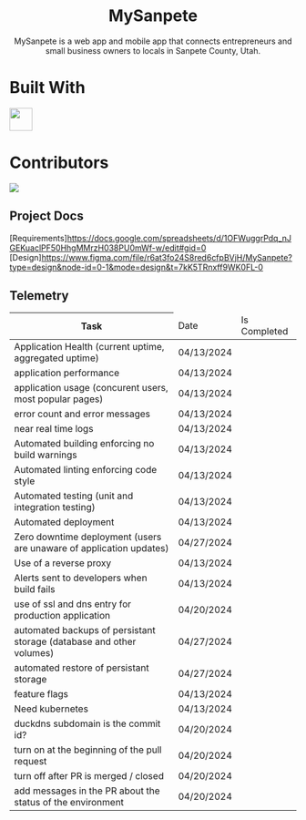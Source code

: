 <h1 align="center">MySanpete</h1>
<p align="center">MySanpete is a web app and mobile app that connects entrepreneurs and small business owners to locals in Sanpete County, Utah.</p>

# Built With
<img src="https://upload.wikimedia.org/wikipedia/commons/d/d0/Blazor.png" width="40"/>

# Contributors

<a href="https://github.com/enochwhitaker3/MySanpete/graphs/contributors">
  <img src="https://contrib.rocks/image?repo=enochwhitaker3/MySanpete" />
</a>

## Project Docs
[Requirements]<https://docs.google.com/spreadsheets/d/1OFWuggrPdq_nJGEKuaclPF50HhgMMrzH038PU0mWf-w/edit#gid=0>
[Design]<https://www.figma.com/file/r6at3fo24S8red6cfpBVjH/MySanpete?type=design&node-id=0-1&mode=design&t=7kK5TRnxff9WK0FL-0>

## Telemetry
<table>
  <thead>
    <tr>
      <th> Task </th>
      <td> Date </td>
      <td> Is Completed</td>
    </tr>
  </thead>
  <tbody>
    <tr>
      <td>Application Health (current uptime, aggregated uptime)</td>
      <td>04/13/2024</td>
      <td></td>
    </tr>
    <tr>
      <td>application performance</td>
      <td>04/13/2024</td>
      <td></td>
    </tr>
    <tr>
      <td>application usage (concurent users, most popular pages)</td>
      <td>04/13/2024</td>
      <td></td>
    </tr>
    <tr>
      <td>error count and error messages</td>
      <td>04/13/2024</td>
      <td></td>
    </tr>
    <tr>
      <td>near real time logs</td>
      <td>04/13/2024</td>
      <td></td>
    </tr>
    <tr>
      <td>Automated building enforcing no build warnings</td>
      <td>04/13/2024</td>
      <td></td>
    </tr>
    <tr>
      <td>Automated linting enforcing code style</td>
      <td>04/13/2024</td>
      <td></td>
    </tr>
     <tr>
      <td>Automated testing (unit and integration testing)</td>
      <td>04/13/2024</td>
      <td></td>
    </tr>
     <tr>
      <td>Automated deployment</td>
      <td>04/13/2024</td>
      <td></td>
    </tr>
    <tr>
      <td>Zero downtime deployment (users are unaware of application updates)</td>
      <td>04/27/2024</td>
      <td></td>
    </tr>
    <tr>
      <td>Use of a reverse proxy</td>
      <td>04/13/2024</td>
      <td></td>
    </tr>
    <tr>
      <td>Alerts sent to developers when build fails</td>
      <td>04/13/2024</td>
      <td></td>
    </tr>
    <tr>
      <td>use of ssl and dns entry for production application</td>
      <td>04/20/2024</td>
      <td></td>
    </tr>
    <tr>
      <td>automated backups of persistant storage (database and other volumes)</td>
      <td>04/27/2024</td>
      <td></td>
    </tr>
    <tr>
      <td>automated restore of persistant storage</td>
      <td>04/27/2024</td>
      <td></td>
    </tr>
    <tr>
      <td>feature flags</td>
      <td>04/13/2024</td>
      <td></td>
    </tr>
    <tr>
      <td>Need kubernetes</td>
      <td>04/13/2024</td>
      <td></td>
    </tr>
    <tr>
      <td>duckdns subdomain is the commit id?</td>
      <td>04/20/2024</td>
      <td></td>
    </tr>
    <tr>
      <td>turn on at the beginning of the pull request</td>
      <td>04/20/2024</td>
      <td></td>
    </tr>
    <tr>
      <td>turn off after PR is merged / closed</td>
      <td>04/20/2024</td>
      <td></td>
    </tr>
    <tr>
      <td>add messages in the PR about the status of the environment</td>
      <td>04/20/2024</td>
      <td></td>
    </tr>
  </tbody>
</table>
